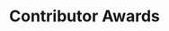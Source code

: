 ---
title: "Contributor Awards"
weight: 4
slug: "awards"
description: |
  The Kubernetes Contributor Awards are an annual recognition of excellence
  of SIG members that have gone above and beyond that year.
type: docs
---